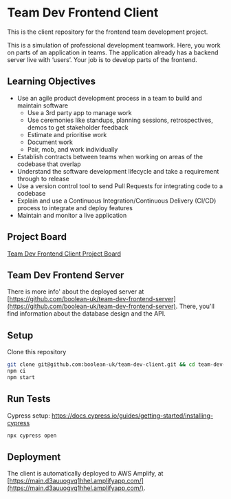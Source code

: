 # Team Dev Frontend Client

This is the client repository for the frontend team development project.

This is a simulation of professional development teamwork. Here, you work on parts of an application in teams. The application already has a backend server live with ‘users’. Your job is to develop parts of the frontend.

## Learning Objectives

- Use an agile product development process in a team to build and maintain software
  - Use a 3rd party app to manage work
  - Use ceremonies like standups, planning sessions, retrospectives, demos to get stakeholder feedback
  - Estimate and prioritise work
  - Document work
  - Pair, mob, and work individually
- Establish contracts between teams when working on areas of the codebase that overlap
- Understand the software development lifecycle and take a requirement through to release
- Use a version control tool to send Pull Requests for integrating code to a codebase
- Explain and use a Continuous Integration/Continuous Delivery (CI/CD) process to integrate and deploy features
- Maintain and monitor a live application

## Project Board

[Team Dev Frontend Client Project Board](https://github.com/orgs/boolean-uk/projects/6)

## Team Dev Frontend Server

There is more info' about the deployed server at [https://github.com/boolean-uk/team-dev-frontend-server](https://github.com/boolean-uk/team-dev-frontend-server). There, you'll find information about the database design and the API.

## Setup

Clone this repository

```sh
git clone git@github.com:boolean-uk/team-dev-client.git && cd team-dev-client
npm ci
npm start
```

## Run Tests

Cypress setup: https://docs.cypress.io/guides/getting-started/installing-cypress

```sh
npx cypress open
```

## Deployment

The client is automatically deployed to AWS Amplify, at [https://main.d3auuogvq1hhel.amplifyapp.com/](https://main.d3auuogvq1hhel.amplifyapp.com/).

